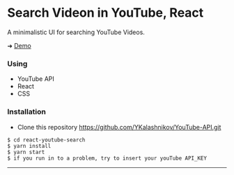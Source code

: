 # Search Videon in YouTube, React

A minimalistic UI for searching YouTube Videos.

➜ [Demo](https://ykalashnikov.github.io/YouTube-API/)

### Using
- YouTube API
- React
- CSS



### Installation
- Clone this repository
https://github.com/YKalashnikov/YouTube-API.git

```shell
$ cd react-youtube-search
$ yarn install
$ yarn start
$ if you run in to a problem, try to insert your youTube API_KEY
```

---

